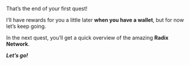 That’s the end of your first quest!

I’ll have rewards for you a little later **when you have a wallet**, but for now let’s keep going.

In the next quest, you’ll get a quick overview of the amazing **Radix Network**.

**_Let’s go!_**

